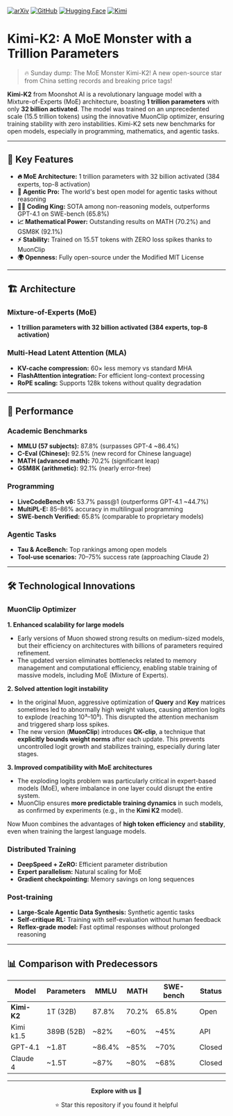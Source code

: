 [![arXiv](https://img.shields.io/badge/arXiv-2506.01928-b31b1b.svg)](https://arxiv.org/abs/2506.06105)
[![GitHub](https://img.shields.io/badge/GitHub-kimi-k2-black?logo=github)](https://github.com/MoonshotAI/Kimi-K2)
[![Hugging Face](https://img.shields.io/badge/%F0%9F%A4%97%20Hugging%20Face-Models-yellow)](https://huggingface.co/collections/moonshotai/kimi-k2-6871243b990f2af5ba60617d)
[![Kimi](https://img.shields.io/badge/Kimi-K2-purple)](https://www.kimi.com/)

# Kimi-K2: A MoE Monster with a Trillion Parameters

> 🔥 Sunday dump: The MoE Monster Kimi-K2! A new open-source star from China setting records and breaking price tags!

**Kimi-K2** from Moonshot AI is a revolutionary language model with a Mixture-of-Experts (MoE) architecture, boasting **1 trillion parameters** with only **32 billion activated**. The model was trained on an unprecedented scale (15.5 trillion tokens) using the innovative MuonClip optimizer, ensuring training stability with zero instabilities. Kimi-K2 sets new benchmarks for open models, especially in programming, mathematics, and agentic tasks.

---

## 🌟 Key Features

* **🔥 MoE Architecture:** 1 trillion parameters with 32 billion activated (384 experts, top-8 activation)
* **🤖 Agentic Pro:** The world's best open model for agentic tasks without reasoning
* **👨‍💻 Coding King:** SOTA among non-reasoning models, outperforms GPT-4.1 on SWE-bench (65.8%)
* **📈 Mathematical Power:** Outstanding results on MATH (70.2%) and GSM8K (92.1%)
* **⚡ Stability:** Trained on 15.5T tokens with ZERO loss spikes thanks to MuonClip
* **🌍 Openness:** Fully open-source under the Modified MIT License

---

## 🏗️ Architecture

### Mixture-of-Experts (MoE)

* **1 trillion parameters with 32 billion activated (384 experts, top-8 activation)**

### Multi-Head Latent Attention (MLA)
* **KV-cache compression:** 60× less memory vs standard MHA
* **FlashAttention integration:** For efficient long-context processing
* **RoPE scaling:** Supports 128k tokens without quality degradation

---

## 🚀 Performance

### Academic Benchmarks
* **MMLU (57 subjects):** 87.8% (surpasses GPT-4 ~86.4%)
* **C-Eval (Chinese):** 92.5% (new record for Chinese language)
* **MATH (advanced math):** 70.2% (significant leap)
* **GSM8K (arithmetic):** 92.1% (nearly error-free)

### Programming
* **LiveCodeBench v6:** 53.7% pass@1 (outperforms GPT-4.1 ~44.7%)
* **MultiPL-E:** 85–86% accuracy in multilingual programming
* **SWE-bench Verified:** 65.8% (comparable to proprietary models)

### Agentic Tasks
* **Tau & AceBench:** Top rankings among open models
* **Tool-use scenarios:** 70–75% success rate (approaching Claude 2)

---

## 🛠️ Technological Innovations

### MuonClip Optimizer

**1. Enhanced scalability for large models**  
- Early versions of Muon showed strong results on medium-sized models, but their efficiency on architectures with billions of parameters required refinement.  
- The updated version eliminates bottlenecks related to memory management and computational efficiency, enabling stable training of massive models, including MoE (Mixture of Experts).  

**2. Solved attention logit instability**  
- In the original Muon, aggressive optimization of **Query** and **Key** matrices sometimes led to abnormally high weight values, causing attention logits to explode (reaching 10³–10⁵). This disrupted the attention mechanism and triggered sharp loss spikes.  
- The new version (**MuonClip**) introduces **QK-clip**, a technique that **explicitly bounds weight norms** after each update. This prevents uncontrolled logit growth and stabilizes training, especially during later stages.  

**3. Improved compatibility with MoE architectures**  
- The exploding logits problem was particularly critical in expert-based models (MoE), where imbalance in one layer could disrupt the entire system.  
- MuonClip ensures **more predictable training dynamics** in such models, as confirmed by experiments (e.g., in the **Kimi K2** model).  

Now Muon combines the advantages of **high token efficiency** and **stability**, even when training the largest language models.

### Distributed Training
* **DeepSpeed + ZeRO:** Efficient parameter distribution
* **Expert parallelism:** Natural scaling for MoE
* **Gradient checkpointing:** Memory savings on long sequences

### Post-training
* **Large-Scale Agentic Data Synthesis:** Synthetic agentic tasks
* **Self-critique RL:** Training with self-evaluation without human feedback
* **Reflex-grade model:** Fast optimal responses without prolonged reasoning

---

## 📊 Comparison with Predecessors

| Model | Parameters | MMLU | MATH | SWE-bench | Status |
|-------|------------|------|------|-----------|--------|
| **Kimi-K2** | 1T (32B) | 87.8% | 70.2% | 65.8% | Open |
| Kimi k1.5 | 389B (52B) | ~82% | ~60% | ~45% | API |
| GPT-4.1 | ~1.8T | ~86.4% | ~85% | ~70% | Closed |
| Claude 4 | ~1.5T | ~87% | ~80% | ~68% | Closed |

---

<div align="center">

**Explore with us 🚀**

⭐ Star this repository if you found it helpful

</div>